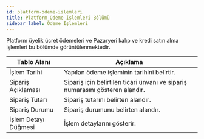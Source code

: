 ```yaml
---
id: platform-odeme-islemleri
title: Platform Ödeme İşlemleri Bölümü
sidebar_label: Ödeme İşlemleri
---
```


<a id="aHeaderMenuAnchor" data-header-menu="Docs"></a>

Platform üyelik ücret ödemeleri ve Pazaryeri kalıp ve kredi satın alma işlemleri bu bölümde görüntülenmektedir.

| Tablo Alanı | Açıklama |
| ------ | ------ |
| İşlem Tarihi | Yapılan ödeme işleminin tarihini belirtir. |
| Sipariş Açıklaması | Sipariş için belirtilen ticari ünvanı ve sipariş numarasını gösteren alandır. |
| Sipariş Tutarı | Sipariş tutarını belirten alandır. |
| Sipariş Durumu | Sipariş durumunu belirten alandır. |
| <i class="fas fa-file-alt"></i> İşlem Detayı Düğmesi | İşlem detaylarını gösterir. |